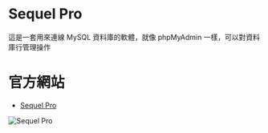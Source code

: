 # Sequel Pro

這是一套用來連線 MySQL 資料庫的軟體，就像 phpMyAdmin 一樣，可以對資料庫行管理操作

# 官方網站

* [Sequel Pro](http://www.sequelpro.com/)


![Sequel Pro](http://i.imgur.com/Y2NRYz6.png)
